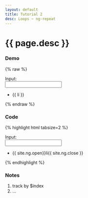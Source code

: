 ```yaml
---
layout: default
title: Tutorial 2
desc: Loops ~ ng-repeat
---
```

# {{ page.desc }}

### Demo
{% raw %}
<div class="demo" ng-init="csv = '';">
	<label>Input: </label>
	<div class="indent">
		<input ng-model="csv" type="text" />
	</div>
	<ul>
		<li ng-repeat="li in csv.split(',') track by $index">
			{{ li }}
		</li>
	</ul>
</div>
{% endraw %}

### Code
{% highlight html tabsize=2 %}
<div class="demo" ng-init="csv = '';">
	<label>Input: </label>
	<div class="indent">
		<input ng-model="magic" type="text" />
	</div>
	<ul>
		<li ng-repeat="li in csv.split(',')">
			{{ site.ng.open}}li{{ site.ng.close }}
		</li>
	</ul>
</div>
{% endhighlight %}

### Notes
1. track by $index
1. ...

